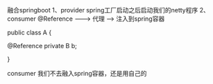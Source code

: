 融合springboot
1、provider spring工厂启动之后启动我们的netty程序
2、consumer
@Reference   ---> 代理 --> 注入到spring容器

public class A {

@Reference
private B b;

}

consumer  我们不去融入spring容器，还是用自己的
